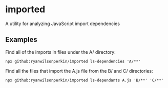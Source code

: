# imported

A utility for analyzing JavaScript import dependencies

## Examples

Find all of the imports in files under the A/ directory:

```
npx github:ryanwilsonperkin/imported ls-dependencies 'A/**'
```

Find all the files that import the A.js file from the B/ and C/ directories:

```
npx github:ryanwilsonperkin/imported ls-dependants A.js 'B/**' 'C/**'
```
